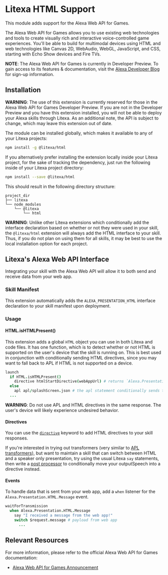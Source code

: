 # Litexa HTML Support

This module adds support for the Alexa Web API for Games.

The Alexa Web API for Games allows you to use existing web technologies and tools to create
visually rich and interactive voice-controlled game experiences. You'll be able to build
for multimodal devices using HTML and web technologies like Canvas 2D, WebAudio, WebGL,
JavaScript, and CSS, starting with Echo Show devices and Fire TVs.

**NOTE**: The Alexa Web API for Games is currently in Developer Preview. To gain access
to its features & documentation, visit the [Alexa Developer
Blog](https://developer.amazon.com/en-US/blogs/alexa/alexa-skills-kit/2019/11/apply-for-the-alexa-web-api-for-games-developer-preview)
for sign-up information.

## Installation

**WARNING**: The use of this extension is currently reserved for those in the
Alexa Web API for Games Developer Preview. If you are not in the Developer Preview
and you have this extension installed, you will not be able to deploy your Alexa
skills through Litexa. As an additional note, the API is subject to change, which
may leave this extension out of date.

The module can be installed globally, which makes it available to any of your
Litexa projects:

```bash
npm install -g @litexa/html
```

If you alternatively prefer installing the extension locally inside your Litexa project,
for the sake of tracking the dependency, just run the following inside of your Litexa
project directory:

```bash
npm install --save @litexa/html
```

This should result in the following directory structure:

```stdout
project_dir
├── litexa
└── node_modules
    └── @litexa
        └── html
```

**WARNING**: Unlike other Litexa extensions which conditionally add the
interface declaration based on whether or not they were used in your skill, the
`@litexa/html` extension will always add the HTML interface to your skill. Thus, if you
do not plan on using them for all skills, it may be best to use the local installation
option for each project.

## Litexa's Alexa Web API Interface

Integrating your skill with the Alexa Web API will allow it to both send and receive data
from your web app.

### Skill Manifest

This extension automatically adds the `ALEXA_PRESENTATION_HTML` interface declaration to
your skill manifest upon deployment.

### Usage

#### HTML.isHTMLPresent()

This extension adds a global `HTML` object you can use in both Litexa and code files. It
has one function, which is to detect whether or not HTML is supported on the user's device
that the skill is running on. This is best used in conjunction with conditionally sending HTML
directives, since you may want to fall back to APL if HTML is not supported on a device.

```coffeescript
launch
  if HTML.isHTMLPresent()
    directive htmlStartDirective(webAppUrl) # returns `Alexa.Presentation.HTML.Start` directive; this will launch the web app
  else
    apl apl/splashScreen.json # the apl statement conditionally sends the directive based on if the device supports it
  ...
```

**WARNING**: Do not use APL and HTML directives in the same response. The user's device
will likely experience undesired behavior.

#### Directives

You can use the [`directive`](https://litexa.com/reference/#directive) keyword to add
HTML directives to your skill responses.

If you're interested in trying out transformers (very similar to
[APL transformers](https://developer.amazon.com/en-US/docs/alexa/alexa-presentation-language/apl-data-source.html#transformers)), but want to maintain a skill that can switch
between HTML and a speaker only presentation, try using the usual Litexa `say` statements, then
write a [post processor](http://litexa.com/reference/backdoor.html#modifying-the-alexa-response-object)
to conditionally move your outputSpeech into a directive instead.

#### Events

To handle data that is sent from your web app, add a `when` listener for the
`Alexa.Presentation.HTML.Message` event.

```coffeescript
waitForTransmission
  when Alexa.Presentation.HTML.Message
    say "I received a message from the web app!"
    switch $request.message # payload from web app
      ...
```

## Relevant Resources

For more information, please refer to the official Alexa Web API for Games documentation:

* [Alexa Web API
for Games Announcement](https://developer.amazon.com/en-US/blogs/alexa/alexa-skills-kit/2019/11/apply-for-the-alexa-web-api-for-games-developer-preview)
